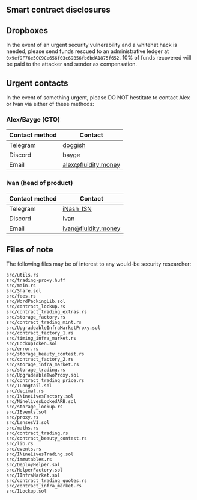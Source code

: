 
## Smart contract disclosures

## Dropboxes

In the event of an urgent security vulnerability and a whitehat hack
is needed, please send funds rescued to an administrative ledger at
`0x9ef9F76e5CC9Ce656f03c69B56fb6bdA1875f652`. 10%
of funds recovered will be paid to the attacker and sender as compensation.

## Urgent contacts

In the event of something urgent, please DO NOT hestitate to contact
Alex or Ivan via either of these methods:

### Alex/Bayge (CTO)

| Contact method |                      Contact                      |
|----------------|---------------------------------------------------|
| Telegram       | [doggish](https://t.me/doggish)                   |
| Discord        | bayge                                             |
| Email          | [alex@fluidity.money](mailto:alex@fluidity.money) |

### Ivan (head of product)

| Contact method |                      Contact                      |
|----------------|---------------------------------------------------|
| Telegram       | [iNash_ISN](https://t.me/iNash_ISN)               |
| Discord        | Ivan | ISN (🌊,💸)#8511                             |
| Email          | [ivan@fluidity.money](mailto:ivan@fluidity.money) |

## Files of note

The following files may be of interest to any would-be security researcher:

```
src/utils.rs
src/trading-proxy.huff
src/main.rs
src/Share.sol
src/fees.rs
src/WordPackingLib.sol
src/contract_lockup.rs
src/contract_trading_extras.rs
src/storage_factory.rs
src/contract_trading_mint.rs
src/UpgradeableInfraMarketProxy.sol
src/contract_factory_1.rs
src/timing_infra_market.rs
src/LockupToken.sol
src/error.rs
src/storage_beauty_contest.rs
src/contract_factory_2.rs
src/storage_infra_market.rs
src/storage_trading.rs
src/UpgradeableTwoProxy.sol
src/contract_trading_price.rs
src/ILongtail.sol
src/decimal.rs
src/INineLivesFactory.sol
src/NinelivesLockedARB.sol
src/storage_lockup.rs
src/IEvents.sol
src/proxy.rs
src/LensesV1.sol
src/maths.rs
src/contract_trading.rs
src/contract_beauty_contest.rs
src/lib.rs
src/events.rs
src/INineLivesTrading.sol
src/immutables.rs
src/DeployHelper.sol
src/HelperFactory.sol
src/IInfraMarket.sol
src/contract_trading_quotes.rs
src/contract_infra_market.rs
src/ILockup.sol
```
